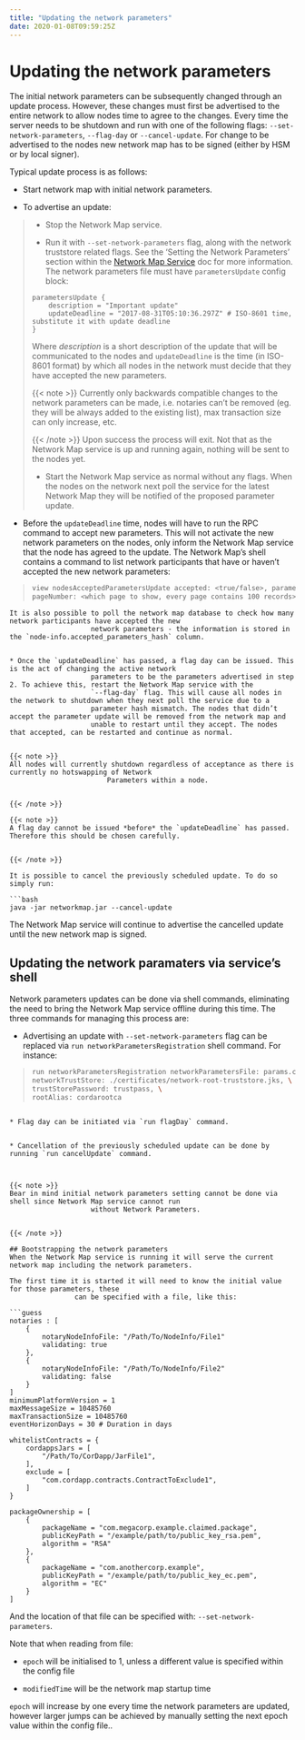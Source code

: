 ```yaml
---
title: "Updating the network parameters"
date: 2020-01-08T09:59:25Z
---
```



# Updating the network parameters
The initial network parameters can be subsequently changed through an update process. However, these changes must first
            be advertised to the entire network to allow nodes time to agree to the changes. Every time the server needs to be shutdown
            and run with one of the following flags: `--set-network-parameters`, `--flag-day` or `--cancel-update`. For change to be
            advertised to the nodes new network map has to be signed (either by HSM or by local signer).

Typical update process is as follows:


* Start network map with initial network parameters.


* To advertise an update:

> 
> 
> * Stop the Network Map service.
> 
> 
> * Run it with `--set-network-parameters` flag, along with the network truststore related flags. See the ‘Setting
>                                 the Network Parameters’ section within the [Network Map Service](network-map.md) doc for more information. The network parameters
>                                 file must have `parametersUpdate` config block:
> 
> ```guess
> parametersUpdate {
>     description = "Important update"
>     updateDeadline = "2017-08-31T05:10:36.297Z" # ISO-8601 time, substitute it with update deadline
> }
> ```
> Where *description* is a short description of the update that will be communicated to the nodes and `updateDeadline` is
>                                 the time (in ISO-8601 format) by which all nodes in the network must decide that they have accepted the new parameters.
> 
> 
> {{< note >}}
> Currently only backwards compatible changes to the network parameters can be made, i.e. notaries can’t be
>                                     removed (eg. they will be always added to the existing list), max transaction size can only increase, etc.
> 
> 
> {{< /note >}}
> Upon success the process will exit. Not that as the Network Map service is up and running again, nothing will be
>                                 sent to the nodes yet.
> 
> 
> * Start the Network Map service as normal without any flags. When the nodes on the network next poll the service for
>                                 the latest Network Map they will be notified of the proposed parameter update.
> 
> 

* Before the `updateDeadline` time, nodes will have to run the RPC command to accept new parameters. This will not
                    activate the new network parameters on the nodes, only inform the Network Map service that the node has agreed to the
                    update.
                    The Network Map’s shell contains a command to list network participants that have or haven’t accepted the new
                    network parameters:

> 
> ```bash
> view nodesAcceptedParametersUpdate accepted: <true/false>, parametersHash: <parameters update hash value>,
> pageNumber: <which page to show, every page contains 100 records>
```
It is also possible to poll the network map database to check how many network participants have accepted the new
                    network parameters - the information is stored in the `node-info.accepted_parameters_hash` column.


* Once the `updateDeadline` has passed, a flag day can be issued. This is the act of changing the active network
                    parameters to be the parameters advertised in step 2. To achieve this, restart the Network Map service with the
                    `--flag-day` flag. This will cause all nodes in the network to shutdown when they next poll the service due to a
                    parameter hash mismatch. The nodes that didn’t accept the parameter update will be removed from the network map and
                    unable to restart until they accept. The nodes that accepted, can be restarted and continue as normal.


{{< note >}}
All nodes will currently shutdown regardless of acceptance as there is currently no hotswapping of Network
                        Parameters within a node.


{{< /note >}}

{{< note >}}
A flag day cannot be issued *before* the `updateDeadline` has passed. Therefore this should be chosen carefully.


{{< /note >}}

It is possible to cancel the previously scheduled update. To do so simply run:

```bash
java -jar networkmap.jar --cancel-update
```
The Network Map service will continue to advertise the cancelled update until the new network map is signed.


## Updating the network paramaters via service’s shell
Network parameters updates can be done via shell commands, eliminating the need to bring the Network Map service
                offline during this time. The three commands for managing this process are:


* Advertising an update with `--set-network-parameters` flag can be replaced via
                        `run networkParametersRegistration` shell command. For instance:

> 
> ```bash
> run networkParametersRegistration networkParametersFile: params.conf, \
> networkTrustStore: ./certificates/network-root-truststore.jks, \
> trustStorePassword: trustpass, \
> rootAlias: cordarootca
```

* Flag day can be initiated via `run flagDay` command.


* Cancellation of the previously scheduled update can be done by running `run cancelUpdate` command.



{{< note >}}
Bear in mind initial network parameters setting cannot be done via shell since Network Map service cannot run
                    without Network Parameters.


{{< /note >}}

## Bootstrapping the network parameters
When the Network Map service is running it will serve the current network map including the network parameters.

The first time it is started it will need to know the initial value for those parameters, these
                can be specified with a file, like this:

```guess
notaries : [
    {
        notaryNodeInfoFile: "/Path/To/NodeInfo/File1"
        validating: true
    },
    {
        notaryNodeInfoFile: "/Path/To/NodeInfo/File2"
        validating: false
    }
]
minimumPlatformVersion = 1
maxMessageSize = 10485760
maxTransactionSize = 10485760
eventHorizonDays = 30 # Duration in days

whitelistContracts = {
    cordappsJars = [
        "/Path/To/CorDapp/JarFile1",
    ],
    exclude = [
        "com.cordapp.contracts.ContractToExclude1",
    ]
}

packageOwnership = [
    {
        packageName = "com.megacorp.example.claimed.package",
        publicKeyPath = "/example/path/to/public_key_rsa.pem",
        algorithm = "RSA"
    },
    {
        packageName = "com.anothercorp.example",
        publicKeyPath = "/example/path/to/public_key_ec.pem",
        algorithm = "EC"
    }
]
```
And the location of that file can be specified with: `--set-network-parameters`.

Note that when reading from file:


* `epoch` will be initialised to 1, unless a different value is specified within the config file


* `modifiedTime` will be the network map startup time


`epoch` will increase by one every time the network parameters are updated, however larger jumps can be achieved by
                manually setting the next epoch value within the config file..


